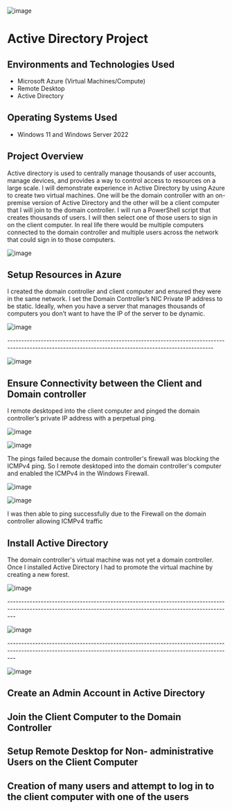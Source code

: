 
![image](https://github.com/CamdenBodden/Configuring-Active-Directory-within-Azure-VMs/assets/114665835/56782445-1ae1-4000-ae1b-42ace8dfd8fc)


<h1>Active Directory Project</h1>





<h2>Environments and Technologies Used</h2>

- Microsoft Azure (Virtual Machines/Compute)
- Remote Desktop
- Active Directory

<h2>Operating Systems Used </h2>

- Windows 11 and Windows Server 2022

<h2>Project Overview</h2>
Active directory is used to centrally manage thousands of user accounts, manage devices, and provides a way to control access to resources on a large scale. I will demonstrate experience in Active Directory by using Azure to create two virtual machines. One will be the domain controller with an on-premise version of Active Directory and the other will be a client computer that I will join to the domain controller. I will run a PowerShell script that creates thousands of users. I will then select one of those users to sign in on the client computer. In real life there would be multiple computers connected to the domain controller and multiple users across the network that could sign in to those computers. 
<p>

![image](https://github.com/CamdenBodden/Configuring-Active-Directory-within-Azure-VMs/assets/114665835/30046287-46ac-4ae6-a1d3-f24b8e1c2833)

</p>

<h2>Setup Resources in Azure</h2>
I created the domain controller and client computer and ensured they were in the same network. I set the Domain Controller’s NIC Private IP address to be static. Ideally, when you have a server that manages thousands of computers you don’t want to have the IP of the server to be dynamic.
<p>

![image](https://github.com/CamdenBodden/Configuring-Active-Directory-within-Azure-VMs/assets/114665835/e9a15a78-69be-41c6-87d2-433c2e0ede51)

</p>
--------------------------------------------------------------------------------------------------------------------------------------------------------
<p>

![image](https://github.com/CamdenBodden/Configuring-Active-Directory-within-Azure-VMs/assets/114665835/a68db684-2069-4341-a43d-ec27a288d797)

</p>

<h2>Ensure Connectivity between the Client and Domain controller</h2>
I remote desktoped into the client computer and pinged the domain controller’s private IP address with a perpetual ping.
<p>

![image](https://github.com/CamdenBodden/Configuring-Active-Directory-within-Azure-VMs/assets/114665835/9e240446-8b90-4f80-a023-46e6f17ba8eb)

</p>

<p>

![image](https://github.com/CamdenBodden/Configuring-Active-Directory-within-Azure-VMs/assets/114665835/b1673836-4a17-4900-9981-d7011058e9d3)

</p>
The pings failed because the domain controller's firewall was blocking the ICMPv4 ping. So I remote desktoped into the domain controller's computer and enabled the ICMPv4 in the Windows Firewall.
<p>

![image](https://github.com/CamdenBodden/Configuring-Active-Directory-within-Azure-VMs/assets/114665835/e06233fa-9d4e-45a4-be88-f2934302d53e)

</p>

<p>

![image](https://github.com/CamdenBodden/Configuring-Active-Directory-within-Azure-VMs/assets/114665835/d5107bc1-b606-4e82-8cd3-8084e7e3f668)

</p>
I was then able to ping successfully due to the Firewall on the domain controller allowing ICMPv4 traffic

<h2>Install Active Directory</h2>
The domain controller's virtual machine was not yet a domain controller. Once I installed Active Directory I had to promote the virtual machine by creating a new forest.

<p>

![image](https://github.com/CamdenBodden/Configuring-Active-Directory-within-Azure-VMs/assets/114665835/fbc22ff6-9095-4036-90e9-c6f08e0994a6)

</p>
---------------------------------------------------------------------------------------------------------------------------------------------------------------
<p>

![image](https://github.com/CamdenBodden/Configuring-Active-Directory-within-Azure-VMs/assets/114665835/eaeae98a-9a21-4467-afb8-a1886ecc6b14)

</p>
---------------------------------------------------------------------------------------------------------------------------------------------------------------
<p>

![image](https://github.com/CamdenBodden/Configuring-Active-Directory-within-Azure-VMs/assets/114665835/d26ad677-378f-4fce-996f-d9394b6ab43a)

</p>

<h2>Create an Admin Account in Active Directory</h2>

<p>



</p>

<h2>Join the Client Computer to the Domain Controller</h2>

<p>



</p>

<h2>Setup Remote Desktop for Non- administrative Users on the Client Computer</h2>

<p>



</p>

<h2>Creation of many users and attempt to log in to the client computer with one of the users</h2>

<p>



</p>
